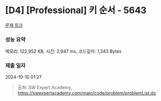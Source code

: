 # [D4] [Professional] 키 순서 - 5643 

[문제 링크](https://swexpertacademy.com/main/code/problem/problemDetail.do?contestProbId=AWXQsLWKd5cDFAUo) 

### 성능 요약

메모리: 122,952 KB, 시간: 2,947 ms, 코드길이: 1,343 Bytes

### 제출 일자

2024-10-10 01:27



> 출처: SW Expert Academy, https://swexpertacademy.com/main/code/problem/problemList.do